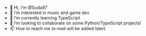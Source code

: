 - 👋 Hi, I’m @Suda97
- 👀 I’m interested in music and game dev
- 🌱 I’m currently learning TypeScript
- 💞️ I’m looking to collaborate on some Python/TypeScript projects! 
- 📫 How to reach me (e-mail will be added later)

<!---
Suda97/Suda97 is a ✨ special ✨ repository because its `README.md` (this file) appears on your GitHub profile.
You can click the Preview link to take a look at your changes.
--->
